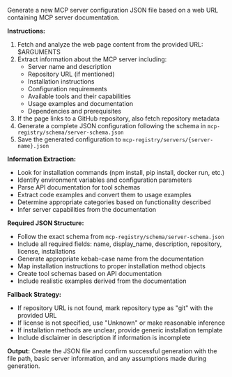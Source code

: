 Generate a new MCP server configuration JSON file based on a web URL containing MCP server documentation.

**Instructions:**
1. Fetch and analyze the web page content from the provided URL: $ARGUMENTS
2. Extract information about the MCP server including:
   - Server name and description
   - Repository URL (if mentioned)
   - Installation instructions
   - Configuration requirements
   - Available tools and their capabilities
   - Usage examples and documentation
   - Dependencies and prerequisites
3. If the page links to a GitHub repository, also fetch repository metadata
4. Generate a complete JSON configuration following the schema in `mcp-registry/schema/server-schema.json`
5. Save the generated configuration to `mcp-registry/servers/{server-name}.json`

**Information Extraction:**
- Look for installation commands (npm install, pip install, docker run, etc.)
- Identify environment variables and configuration parameters
- Parse API documentation for tool schemas
- Extract code examples and convert them to usage examples
- Determine appropriate categories based on functionality described
- Infer server capabilities from the documentation

**Required JSON Structure:**
- Follow the exact schema from `mcp-registry/schema/server-schema.json`
- Include all required fields: name, display_name, description, repository, license, installations
- Generate appropriate kebab-case name from the documentation
- Map installation instructions to proper installation method objects
- Create tool schemas based on API documentation
- Include realistic examples derived from the documentation

**Fallback Strategy:**
- If repository URL is not found, mark repository type as "git" with the provided URL
- If license is not specified, use "Unknown" or make reasonable inference
- If installation methods are unclear, provide generic installation template
- Include disclaimer in description if information is incomplete

**Output:**
Create the JSON file and confirm successful generation with the file path, basic server information, and any assumptions made during generation.